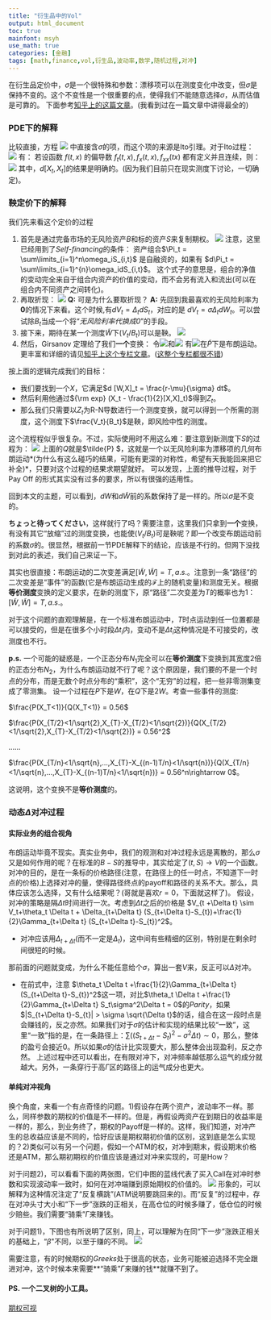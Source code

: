 ```yaml
---
title: "衍生品中的Vol"
output: html_document
toc: true
mainfont: msyh
use_math: true
categories: [金融]
tags: [math,finance,vol,衍生品,波动率,数学,随机过程,对冲]
---
```

<meta http-equiv='Content-Type' content='text/html; charset=utf-8' />

在衍生品定价中，$\sigma$是一个很特殊和参数：漂移项可以在测度变化中改变，但$\sigma$是保持不变的。这个不变性是一个很重要的点，使得我们不能随意选择$\sigma$，从而估值是可靠的。
下面参考[知乎上的这篇文章](https://zhuanlan.zhihu.com/p/265727886)。(我看到过在一篇文章中讲得最全的)

### PDE下的解释
比较直接，方程
![](./img/1658277056.png)
中直接含$\sigma$的项，而这个项的来源是Ito引理。对于Ito过程：
![](./img/1658277161.png)
有：
若设函数 $f(t,x)$ 的偏导数 $f_t(t,x),f_x(t,x),f_{xx}(tx)$ 都有定义并且连续，则：
![](./img/1658277307.png)
其中，$d[X_t,X_t]$的结果是明确的。(因为我们目前只在现实测度下讨论，一切确定)。

### 鞅定价下的解释
我们先来看这个定价的过程
1. 首先是通过完备市场的无风险资产$B$和标的资产$S$来复制期权。
   ![](./img/1658277664.png)
	注意，这里已经用到了*Self-financing*的条件：
	资产组合$\Pi_t = \sum\limits_{i=1}^n\omega_iS_{i,t}$ 是自融资的，如果有 $d\Pi_t = \sum\limits_{i=1}^{n}\omega_idS_{i,t}$。
	这个式子的意思是，组合的净值的变动完全来自于组合内资产的价值的变动，而不会另有流入和流出(可以在组合内不同资产之间转化)。
2. 再取折现：
   ![](./img/1658277853.png)
	**Q:** 可是为什么要取折现？
	**A:** 先回到我最喜欢的无风险利率为**0**的情况下来看。这个时候,有$dV_t = \Delta_t dS_t$，对应的是 $dV_t=\sigma \Delta_t dW_t$。可以尝试除$B_t$当成一个将“*无风险利率代换成0*”的手段。
3. 接下来，期待在某一个测度$\tilde{W}$下$(V_t/B_t)$可以是鞅。
   ![](./img/1658277948.png)
4. 然后，Girsanov 定理给了我们**一个**变换：
令![](./img/1658278121.png)和![](./img/1658278561.png)
有![](./img/1658279024.png)在$\tilde{P}$下是布朗运动。更丰富和详细的请见[知乎上这个专栏文章](https://zhuanlan.zhihu.com/p/391237874)。([这整个专栏都很不错](https://www.zhihu.com/column/c_1241781882632843264))

按上面的逻辑完成我们的目标：
* 我们要找到一个$X$，它满足$d [W,X]_t = \frac{r-\mu}{\sigma} dt$。
* 然后利用他通过${\rm exp} (X_t - \frac{1}{2}[X,X]_t)$得到$Z_t$。
* 那么我们只需要以$Z_t$为R-N导数进行一个测度变换，就可以得到一个所需的测度，这个测度下$\frac{V_t}{B_t}$是鞅，即风险中性的测度。

这个流程程似乎很复杂。不过，实际使用时不用这么难：要注意到新测度下$S$的过程为：
![](./img/1658278894.png)
上面的$Q$就是$\tilde{P} $，这就是一个以无风险利率为漂移项的几何布朗运动*(为什么有这么碰巧的结果，可能有更深的对称性，希望有天我能回来把它补全)*，只要对这个过程的结果求期望就好。
可以发现，上面的推导过程，对于 Pay Off 的形式其实没有过多的要求，所以有很强的适用性。

回到本文的主题，可以看到，$dW$和$d\tilde{W}$前的系数保持了是一样的。所以$\sigma$是不变的。

**ちょっと待ってください**，这样就行了吗？需要注意，这里我们只拿到**一个**变换，有没有其它“放缩”过的测度变换，也能使$(V_t/B_t)$可是鞅呢？即一个改变布朗运动前的系数$\sigma$的。很显然，根据前一节PDE解释下的结论，应该是不行的。但网下没找到对此的表述，我们自己来证一下。

其实也很直接：布朗运动的二次变差满足$[\tilde{W},\tilde{W}] = T, a.s.$。注意到一条“路径”的二次变差是“事件”的函数(它是布朗运动生成的$\mathscr{F}$上的随机变量)和测度无关。根据**等价测度**变换的定义要求，在新的测度下，原“路径”二次变差为$T$的概率也为1：$[\tilde{W},\tilde{W}] = T, a.s.$。

对于这个问题的直观理解是，在一个标准布朗运动中，$T$时点运动到任一位置都是可以接受的，但是在很多个小时段$\Delta t_i$内，变动不是$\Delta t_i$这种情况是不可接受的，改测度也不行。

**p.s.** 一个可能的疑惑是，一个正态分布$N_1$完全可以在**等价测度**下变换到其宽度2倍的正态分布$N_2$，为什么布朗运动就不行了呢？这个原因是，我们要的不是一个时点的分布，而是无数个时点分布的“乘积”，这个“无穷”的过程，把一些非零测集变成了零测集。
设一个过程在$P$下是$W$，在$Q$下是$2W$。考查一些事件的测度:

$\frac{P(X_T<1)}{Q(X_T<1)} = 0.56$

$\frac{P(X_{T/2}<1/\sqrt{2},X_{T}-X_{T/2}<1/\sqrt{2})}{Q(X_{T/2}<1/\sqrt{2},X_{T}-X_{T/2}<1/\sqrt{2})} = 0.56^2$

……

$\frac{P(X_{T/n}<1/\sqrt{n},...,X_{T}-X_{(n-1)T/n}<1/\sqrt{n})}{Q(X_{T/n}<1/\sqrt{n},...,X_{T}-X_{(n-1)T/n}<1/\sqrt{n})} = 0.56^n\rightarrow 0$。

这说明，这个变换不是**等价测度**的。

### 动态$\Delta$对冲过程
#### 实际业务的组合视角
布朗运动毕竟不现实。真实业务中，我们的观测和对冲过程永远是离散的，那么$\sigma$又是如何作用的呢？在标准的$B-S$的推导中，其实给定了$(t,S)\rightarrow V$的一个函数。对冲的目的，是在一条标的价格路径(注意，在路径上的任一时点，不知道下一时点的价格)上选择对冲的量，使得路径终点的payoff和路径的关系不大。那么，具体应该怎么选择，又有什么结果呢？(哥就是喜欢$r=0$，下面就这样了)。
假设，对冲的策略是隔$\Delta t$时间进行一次。考虑到$\Delta t$之后的价格是
$V_{t +\Delta t} \sim V_t+\theta_t \Delta t + \Delta_{t+\Delta t} (S_{t+\Delta t}-S_{t})+\frac{1}{2}\Gamma_{t+\Delta t} (S_{t+\Delta t}-S_{t})^2$。
* 对冲应该用$\Delta_{t+\Delta t}$(而不一定是$\Delta_{t}$)，这中间有些精细的区别，特别是在剩余时间很短的时候。

那前面的问题就变成，为什么不能任意给个$\sigma$，算出一套$V$来，反正可以$\Delta$对冲。
* 在前式中，注意 $\theta_t \Delta t +\frac{1}{2}\Gamma_{t+\Delta t} (S_{t+\Delta t}-S_{t})^2$这一项，对比$\theta_t \Delta t +\frac{1}{2}\Gamma_{t+\Delta t} S_t\sigma^2\Delta t = 0$的$Parity$，如果$|S_{t+\Delta t}-S_{t}| > \sigma \sqrt{\Delta t}$的话，组合在这一段时点是会赚钱的，反之亦然。如果我们对于$\sigma$的估计和实现的结果比较“一致”，这里“一致”指的是，在一条路径上：$\sum ((S_{t+\Delta t}-S_{t})^2 -\sigma^2 \Delta t) \sim 0$，那么，整体的盈亏会接近$0$。所以如果$\sigma$的估计比实现要大，那么整体会出现盈利，反之亦然。
上述过程中还可以看出，在有限对冲下，对冲频率越低那么运气的成分就越大。另外，一条穿行于高$\Gamma$区的路径上的运气成分也更大。

#### 单纯对冲视角
换个角度，来看一个有点奇怪的问题。1)假设存在两个资产，波动率不一样。那么，同样参数的期权的价值是不一样的。但是，再假设两资产在到期日的收益率是一样的，那么，到业务终了，期权的Payoff是一样的。这样，我们知道，对冲产生的总收益应该是不同的，恰好应该是期权期初价值的区别，这到底是怎么实现的？2)类似可以有另一个问题，假如一个ATM的权，对冲到期末，假设期末价格还是ATM，那么期初期权的价值应该是通过对冲来实现的，可是How？

对于问题2)，可以看看下面的两张图，它们中图的蓝线代表了买入Call在对冲时参数和实现波动率一致时，如何在对冲端赚到原始期权的价值的。
![](./img/1658209218.png)
形象的，可以解释为这种情况注定了“反复横跳”(ATM说明要跳回来的)。而“反复”的过程中，存在对冲头寸大小和“下一步”涨跌的正相关，在高仓位的时候多赚了，低仓位的时候少赔些。我们需要“骑乘”$\Gamma$来赚钱。

对于问题1)，下图也有所说明了区别，同上，可以理解为在同“下一步”涨跌正相关的基础上，“$\beta$"不同，以至于赚的不同。
![](./img/1658209243.png)

需要注意，有的时候期权的$Greeks$处于很高的状态，业务可能被迫选择不完全跟进对冲，这个时候本来需要**“骑乘”$\Gamma$来赚的钱**就赚不到了。

#### PS. 一个二叉树的小工具。
[期权可视](../att/期权可视.xlsx)



